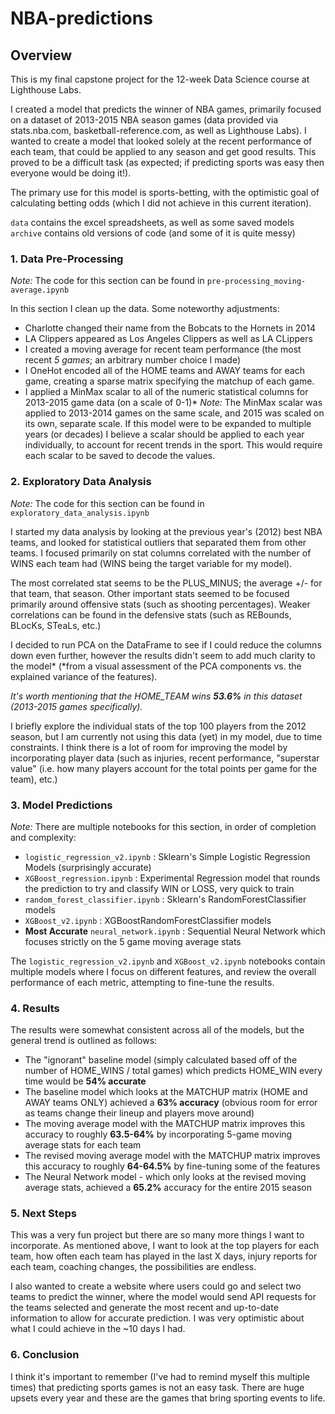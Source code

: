 # NBA-predictions

## Overview

This is my final capstone project for the 12-week Data Science course at Lighthouse Labs. 

I created a model that predicts the winner of NBA games, primarily focused on a dataset of 2013-2015 NBA season games (data provided via stats.nba.com, basketball-reference.com, as well as Lighthouse Labs). I wanted to create a model that looked solely at the recent performance of each team, that could be applied to any season and get good results. This proved to be a difficult task (as expected; if predicting sports was easy then everyone would be doing it!).

The primary use for this model is sports-betting, with the optimistic goal of calculating betting odds (which I did not achieve in this current iteration).

`data` contains the excel spreadsheets, as well as some saved models
`archive` contains old versions of code (and some of it is quite messy)

### 1. Data Pre-Processing
*Note:* The code for this section can be found in `pre-processing_moving-average.ipynb`

In this section I clean up the data. Some noteworthy adjustments:
- Charlotte changed their name from the Bobcats to the Hornets in 2014
- LA Clippers appeared as Los Angeles Clippers as well as LA CLippers
- I created a moving average for recent team performance (the most recent *5 games*; an arbitrary number choice I made)
- I OneHot encoded all of the HOME teams and AWAY teams for each game, creating a sparse matrix specifying the matchup of each game.
- I applied a MinMax scalar to all of the numeric statistical columns for 2013-2015 game data (on a scale of 0-1)*
  *Note:* The MinMax scalar was applied to 2013-2014 games on the same scale, and 2015 was scaled on its own, separate scale. If this model were to be expanded to multiple years (or decades) I believe a scalar should be applied to each year individually, to account for recent trends in the sport. This would require each scalar to be saved to decode the values.

### 2. Exploratory Data Analysis
*Note:* The code for this section can be found in `exploratory_data_analysis.ipynb`

I started my data analysis by looking at the previous year's (2012) best NBA teams, and looked for statistical outliers that separated them from other teams. I focused primarily on stat columns correlated with the number of WINS each team had (WINS being the target variable for my model).

The most correlated stat seems to be the PLUS_MINUS; the average +/- for that team, that season. Other important stats seemed to be focused primarily around offensive stats (such as shooting percentages). Weaker correlations can be found in the defensive stats (such as REBounds, BLocKs, STeaLs, etc.)

I decided to run PCA on the DataFrame to see if I could reduce the columns down even further, however the results didn't seem to add much clarity to the model* (*from a visual assessment of the PCA components vs. the explained variance of the features).

*It's worth mentioning that the HOME_TEAM wins **53.6%** in this dataset (2013-2015 games specifically).*

I briefly explore the individual stats of the top 100 players from the 2012 season, but I am currently not using this data (yet) in my model, due to time constraints. I think there is a lot of room for improving the model by incorporating player data (such as injuries, recent performance, "superstar value" (i.e. how many players account for the total points per game for the team), etc.)

### 3. Model Predictions
*Note:* There are multiple notebooks for this section, in order of completion and complexity:
- `logistic_regression_v2.ipynb` : Sklearn's Simple Logistic Regression Models (surprisingly accurate)
- `XGBoost_regression.ipynb` : Experimental Regression model that rounds the prediction to try and classify WIN or LOSS, very quick to train
- `random_forest_classifier.ipynb` : Sklearn's RandomForestClassifier models
- `XGBoost_v2.ipynb` : XGBoostRandomForestClassifier models 
- **Most Accurate** `neural_network.ipynb` : Sequential Neural Network which focuses strictly on the 5 game moving average stats

The `logistic_regression_v2.ipynb` and `XGBoost_v2.ipynb` notebooks contain multiple models where I focus on different features, and review the overall performance of each metric, attempting to fine-tune the results.

### 4. Results
The results were somewhat consistent across all of the models, but the general trend is outlined as follows:
- The "ignorant" baseline model (simply calculated based off of the number of HOME_WINS / total games) which predicts HOME_WIN every time would be **54% accurate**
- The baseline model which looks at the MATCHUP matrix (HOME and AWAY teams ONLY) achieved a **63% accuracy** (obvious room for error as teams change their lineup and players move around)
- The moving average model with the MATCHUP matrix improves this accuracy to roughly **63.5-64%** by incorporating 5-game moving average stats for each team
- The revised moving average model with the MATCHUP matrix improves this accuracy to roughly **64-64.5%** by fine-tuning some of the features
- The Neural Network model - which only looks at the revised moving average stats, achieved a **65.2%** accuracy for the entire 2015 season

### 5. Next Steps
This was a very fun project but there are so many more things I want to incorporate. As mentioned above, I want to look at the top players for each team, how often each team has played in the last X days, injury reports for each team, coaching changes, the possibilities are endless.

I also wanted to create a website where users could go and select two teams to predict the winner, where the model would send API requests for the teams selected and generate the most recent and up-to-date information to allow for accurate prediction. I was very optimistic about what I could achieve in the ~10 days I had.

### 6. Conclusion
I think it's important to remember (I've had to remind myself this multiple times) that predicting sports games is not an easy task. There are huge upsets every year and these are the games that bring sporting events to life. 
